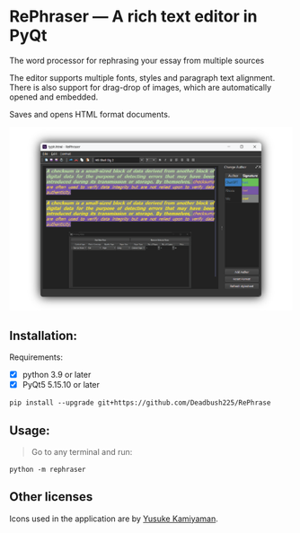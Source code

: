 # RePhraser — A rich text editor in PyQt

The word processor for rephrasing your essay from multiple sources

The editor supports multiple fonts, styles and paragraph text alignment.
There is also support for drag-drop of images, which are automatically
opened and embedded.

Saves and opens HTML format documents.

![Rephraser.png](./docs/RePhraser.png)

## Installation:

Requirements:

- [x] python 3.9 or later
- [x] PyQt5 5.15.10 or later

```
pip install --upgrade git+https://github.com/Deadbush225/RePhrase
```

## Usage:

> Go to any terminal and run:

```
python -m rephraser
```

## Other licenses

Icons used in the application are by [Yusuke Kamiyaman](http://p.yusukekamiyamane.com/).

